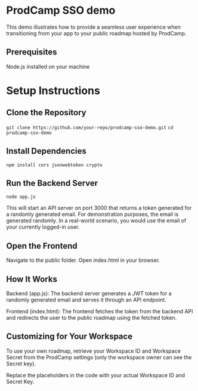 # ProdCamp SSO demo

This demo illustrates how to provide a seamless user experience when transitioning from your app to your public roadmap hosted by ProdCamp.

## Prerequisites
Node.js installed on your machine

# Setup Instructions


## Clone the Repository
`git clone https://github.com/your-repo/prodcamp-sso-demo.git`
`cd prodcamp-sso-demo`

## Install Dependencies

`npm install cors jsonwebtoken crypto`


## Run the Backend Server

`node app.js`

This will start an API server on port 3000 that returns a token generated for a randomly generated email. For demonstration purposes, the email is generated randomly. In a real-world scenario, you would use the email of your currently logged-in user.

## Open the Frontend

Navigate to the public folder.
Open index.html in your browser.


## How It Works
Backend (app.js): The backend server generates a JWT token for a randomly generated email and serves it through an API endpoint.

Frontend (index.html): The frontend fetches the token from the backend API and redirects the user to the public roadmap using the fetched token.


## Customizing for Your Workspace
To use your own roadmap, retrieve your Workspace ID and Workspace Secret from the ProdCamp settings (only the workspace owner can see the Secret key).

Replace the placeholders in the code with your actual Workspace ID and Secret Key.
